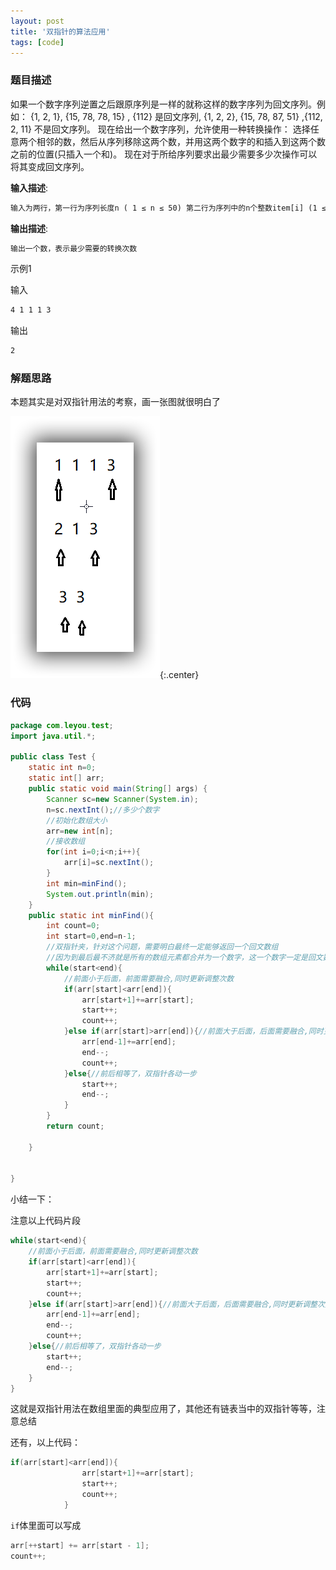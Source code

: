 ```yaml
---
layout: post
title: '双指针的算法应用'
tags: [code]
---
```


### 题目描述

如果一个数字序列逆置之后跟原序列是一样的就称这样的数字序列为回文序列。例如：
{1, 2, 1}, {15, 78, 78, 15} , {112} 是回文序列, 
{1, 2, 2}, {15, 78, 87, 51} ,{112, 2, 11} 不是回文序列。
现在给出一个数字序列，允许使用一种转换操作：
选择任意两个相邻的数，然后从序列移除这两个数，并用这两个数字的和插入到这两个数之前的位置(只插入一个和)。
现在对于所给序列要求出最少需要多少次操作可以将其变成回文序列。

**输入描述**:

```xml
输入为两行，第一行为序列长度n ( 1 ≤ n ≤ 50) 第二行为序列中的n个整数item[i] (1 ≤ iteam[i] ≤ 1000)，以空格分隔。
```

**输出描述**:

```xml
输出一个数，表示最少需要的转换次数
```

示例1

输入

```xml
4 1 1 1 3
```

输出

```xml
2
```

### 解题思路

本题其实是对双指针用法的考察，画一张图就很明白了

![](../images/doubleptr.png){:.center}

### 代码

```java
package com.leyou.test;
import java.util.*;

public class Test {
    static int n=0;
    static int[] arr;
    public static void main(String[] args) {
        Scanner sc=new Scanner(System.in);
        n=sc.nextInt();//多少个数字
        //初始化数组大小
        arr=new int[n];
        //接收数组
        for(int i=0;i<n;i++){
            arr[i]=sc.nextInt();
        }
        int min=minFind();
        System.out.println(min);
    }
    public static int minFind(){
        int count=0;
        int start=0,end=n-1;
        //双指针夹，针对这个问题，需要明白最终一定能够返回一个回文数组
        //因为到最后最不济就是所有的数组元素都合并为一个数字，这一个数字一定是回文数组
        while(start<end){
            //前面小于后面，前面需要融合,同时更新调整次数
            if(arr[start]<arr[end]){
                arr[start+1]+=arr[start];
                start++;
                count++;
            }else if(arr[start]>arr[end]){//前面大于后面，后面需要融合,同时更新调整次数
                arr[end-1]+=arr[end];
                end--;
                count++;
            }else{//前后相等了，双指针各动一步
                start++;
                end--;
            }
        }
        return count;

    }


}
```

小结一下：

注意以上代码片段

```java
while(start<end){
    //前面小于后面，前面需要融合,同时更新调整次数
    if(arr[start]<arr[end]){
        arr[start+1]+=arr[start];
        start++;
        count++;
    }else if(arr[start]>arr[end]){//前面大于后面，后面需要融合,同时更新调整次数
        arr[end-1]+=arr[end];
        end--;
        count++;
    }else{//前后相等了，双指针各动一步
        start++;
        end--;
    }
}
```

这就是双指针用法在数组里面的典型应用了，其他还有链表当中的双指针等等，注意总结

还有，以上代码：

```java
if(arr[start]<arr[end]){
                arr[start+1]+=arr[start];
                start++;
                count++;
            }
```

`if`体里面可以写成

```java
arr[++start] += arr[start - 1];
count++;
```

